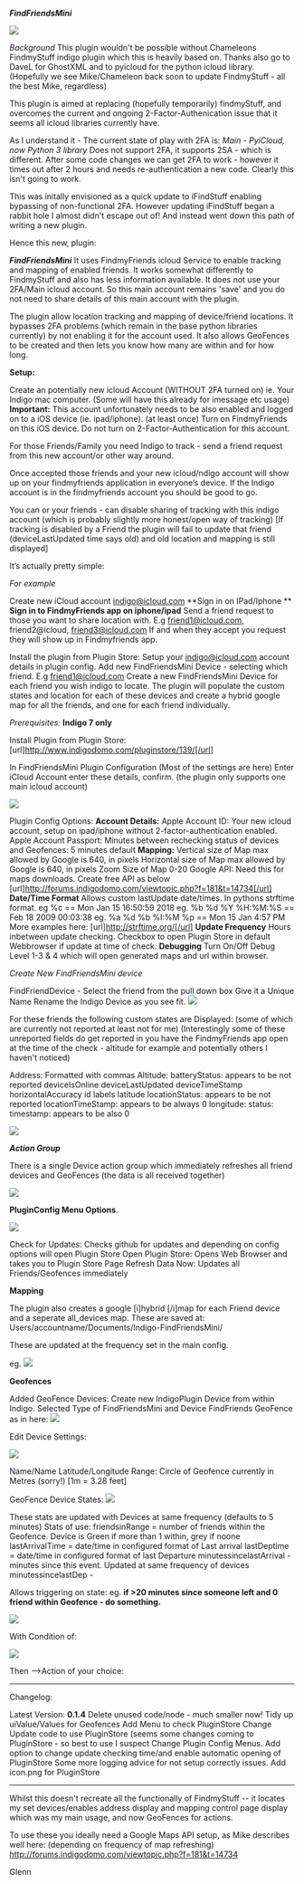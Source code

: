 ***FindFriendsMini***

![](https://i0.wp.com/jimmymacsupport.com/wp-content/uploads/2014/12/Find-Friends-e1489951135224.png?w=512)

*Background*
This plugin wouldn't be possible without Chameleons FindmyStuff indigo plugin which this is heavily based on. Thanks also go to DaveL for GhostXML and to pyicloud for the python icloud library. (Hopefully we see Mike/Chameleon back soon to update FindmyStuff - all the best Mike, regardless)

This plugin is aimed at replacing (hopefully temporarily) findmyStuff, and overcomes the current and ongoing 2-Factor-Authenication issue that it seems all icloud libraries currently have.

As I understand it - The current state of play with 2FA is: 
*Main - PyiCloud, now Python 3 library*
Does not support 2FA,  it supports 2SA - which is different.
 After some code changes we can get 2FA to work - however it times out after 2 hours and needs re-authentication a new code. Clearly this isn't going to work.

This was initally envisioned as a quick update to iFindStuff enabling bypassing of non-functional 2FA. However updating iFindStuff began a rabbit hole I almost didn't escape out of!  And instead went down this path of writing a new plugin.

Hence this new, plugin: 

***FindFriendsMini***
It uses FindmyFriends icloud Service to enable tracking and mapping of enabled friends. It works somewhat differently to FindmyStuff and also has less information available. It does not use your 2FA/Main icloud account.   So this main account remains 'save' and you do not need to share details of this main account with the plugin.

The plugin allow location tracking and mapping of device/friend locations.   It bypasses 2FA problems (which remain in the base python libraries currently) by not enabling it for the account used.  It also allows GeoFences to be created and then lets you know how many are within and for how long.

**Setup:**

Create an potentially new icloud Account (WITHOUT 2FA turned on) 
ie. Your Indigo mac computer. (Some will have this already for imessage etc usage)
**Important:**
This account unfortunately needs to be also enabled and logged on to a iOS device (ie. ipad/iphone).  (at least once)
Turn on FindmyFriends on this iOS device.
Do not turn on 2-Factor-Authentication for this account.

For those Friends/Family you need Indigo to track - send a friend request from this new account/or other way around.

Once accepted those friends and your new icloud/ndigo account will show up on your findmyfriends application in everyone’s device. If the Indigo account is in the findmyfriends account  you should be good to go.

You can or your friends - can disable sharing of tracking with this indigo account (which is probably slightly more honest/open way of tracking)
[If tracking is disabled by a Friend the plugin will fail to update that friend (deviceLastUpdated time says old) and old location and mapping is still displayed]

It’s actually pretty simple:

*For example*

Create new iCloud account indigo@icloud.com
**Sign in on IPad/Iphone **
**Sign in to FindmyFriends app on iphone/ipad**
Send a friend request to those you want to share location with.
E.g friend1@icloud.com, friend2@icloud, friend3@icloud.com
If and when they accept you request they will show up in Findmyfriends app.

Install the plugin from Plugin Store:
Setup your indigo@icloud.com account details in plugin config.
Add new FindFriendsMini Device - selecting which friend.
E.g friend1@icloud.com
Create a new FindFriendsMini Device for each friend you wish indigo to locate.
The plugin will populate the custom states and location for each of these devices and create a hybrid google map for all the friends, and one for each friend individually.

*Prerequisites:*
**Indigo 7 only**

Install Plugin from Plugin Store:
[url]http://www.indigodomo.com/pluginstore/139/[/url]

In FindFriendsMini Plugin Configuration (Most of the settings are here)
Enter iCloud Account enter these details, confirm. (the plugin only supports one main icloud account)

![](https://kek.gg/i/6BNfQv.png)

Plugin Config Options:
**Account Details:**
Apple Account ID:  Your new icloud account, setup on ipad/iphone without 2-factor-authentication enabled.
Apple Account Passport:
Minutes between rechecking status of devices and Geofences:  5 minutes default
**Mapping:**
Vertical size of Map max allowed by Google is 640, in pixels
Horizontal size of Map max allowed by Google is 640, in pixels
Zoom Size of Map 0-20
Google API:  Need this for maps downloads.  Create free API as below
[url]http://forums.indigodomo.com/viewtopic.php?f=181&t=14734[/url]
**Date/Time Format**
Allows custom lastUpdate date/times.  In pythons strftime format.
            eg  %c  == Mon Jan 15 16:50:59 2018
            eg.  %b %d %Y %H:%M:%S == Feb 18 2009 00:03:38
            eg. %a %d %b %I:%M %p == Mon 15 Jan 4:57 PM
More examples here:
[url]http://strftime.org/[/url]
**Update Frequency**
Hours inbetween update checking.
Checkbox to open Plugin Store in default Webbrowser if update at time of check.
**Debugging**
Turn On/Off
Debug Level 1-3
& 4 which will open generated maps and url within browser.


*Create New FindFriendsMini device* 

FindFriendDevice - Select the friend from the pull down box
Give it a Unique Name
Rename the Indigo Device as you see fit.
![](https://s17.postimg.org/pep8ov15r/Find_Friends_Device.png)

For these friends the following custom states are Displayed: 
(some of which are currently not reported at least not for me)
(Interestingly some of these unreported fields do get reported in you have the FindmyFriends app open at the time of the check - altitude for example and potentially others I haven't noticed)


Address: Formatted with commas 
Altitude: 
batteryStatus: appears to be not reported
 deviceIsOnline 
deviceLastUpdated 
deviceTimeStamp 
horizontalAccuracy 
id 
labels 
latitude 
locationStatus: appears to be not reported 
locationTimeStamp: appears to be always 0 
longitude: 
status: 
timestamp: appears to be also 0


![](https://s17.postimg.org/qd5lrmrhr/device_States.png)


***Action Group***

There is a single Device action group which immediately refreshes all friend devices and GeoFences (the data is all received together)

![](https://s17.postimg.org/4f94xx4sf/Action_Group.png)

**PluginConfig Menu Options**.

![](https://kek.gg/i/6MDT_D.png)

Check for Updates:  Checks github for updates and depending on config options will open Plugin Store
Open Plugin Store:  Opens Web Browser and takes you to Plugin Store Page
Refresh Data Now:  Updates all Friends/Geofences immediately


**Mapping**


The plugin also creates a google [i]hybrid [/i]map for each Friend device and a seperate all_devices map.  These are saved at: Users/accountname/Documents/Indigo-FindFriendsMini/

These are updated at the frequency set in the main config.

eg.
![](https://kek.gg/i/7s9DXk.png)



**Geofences**

Added GeoFence Devices:
Create new IndigoPlugin Device from within Indigo.
Selected Type of FindFriendsMini and Device FindFriends GeoFence as in here:
![](https://kek.gg/i/5GDzSW.png)

Edit Device Settings:

![](https://kek.gg/i/5WQmDH.png)

Name/Name
Latitude/Longitude
Range:  Circle of Geofence currently in Metres (sorry!)  [1m = 3.28 feet]

GeoFence Device States:
![](https://kek.gg/i/6kjnLQ.png)

These stats are updated with Devices at same frequency (defaults to 5 minutes)
Stats of use:
friendsinRange = number of friends within the Geofence.  Device is Green if more than 1 within, grey if noone
lastArrivalTime = date/time in configured format of Last arrival
lastDeptime = date/time in configured format of last Departure
minutessincelastArrival  - minutes since this event.  Updated at same frequency of devices
minutessincelastDep - 

Allows triggering on state:
eg.  **if >20 minutes since someone left and 0 friend within Geofence - do something.**

![](https://kek.gg/i/6kjnLQ.png)

With Condition of:

![](https://kek.gg/i/6kjnLQ.png)

Then -->Action of your choice:


--------------------------------------------------------------------------------------------------------
Changelog:

Latest Version:
**0.1.4**
Delete unused code/node - much smaller now!
Tidy up uiValue/Values for Geofences
Add Menu to check PluginStore
Change Update code to use PluginStore (seems some changes coming to PluginStore - so best to use I suspect
Change Plugin Config Menus.
Add option to change update checking time/and enable automatic opening of PluginStore
Some more logging advice for not setup correctly issues.
Add icon.png for PluginStore

---------------------------------------------------------------------------------------------------------------------------------------------------------------------

Whilst this doesn't recreate all the functionally of FindmyStuff -- it locates my set devices/enables address display and mapping control page display which was my main usage, and now GeoFences for actions.

To use these you ideally need a Google Maps API setup, as Mike describes well here:  (depending on frequency of map refreshing)
http://forums.indigodomo.com/viewtopic.php?f=181&t=14734




Glenn